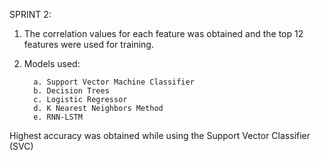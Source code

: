 SPRINT 2: 

1. The correlation values for each feature was obtained and the top 12 features were used for training.
2. Models used:
   
         a. Support Vector Machine Classifier
         b. Decision Trees
         c. Logistic Regressor
         d. K Nearest Neighbors Method
         e. RNN-LSTM

Highest accuracy was obtained while using the Support Vector Classifier (SVC)
